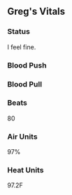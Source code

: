 ## Greg's Vitals

### Status

I feel fine.

### Blood Push

### Blood Pull

### Beats
80

### Air Units
97%

### Heat Units 
97.2F
